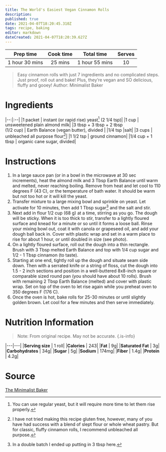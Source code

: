 ```yaml
---
title: The World's Easiest Vegan Cinnamon Rolls
description: 
published: true
date: 2021-04-07T18:20:45.310Z
tags: recipe, baking
editor: markdown
dateCreated: 2021-04-07T18:20:39.627Z
---
```


|Prep time | Cook time | Total time | Serves |
|:-:|:-:|:-:|:-:|
|1 hour 30 mins | 25 mins | 1 hour 55 mins | 10 |

> Easy cinnamon rolls with just 7 ingredients and no complicated steps. Just proof, roll out and bake! Plus, they’re vegan and SO delicious, fluffy and gooey!
> Author: Minimalist Baker

# Ingredients

|--:|:--|
|1 packet | instant (or rapid rise) yeast[^1] (2 1/4 tsp)|
|1 cup | unsweetened plain almond milk|
|3 tbsp + 3 tbsp + 2 tbsp<br>(1/2 cup) | Earth Balance (vegan butter), divided |
|1/4 tsp |salt|
|3 cups | unbleached all purpose flour[^2]|
|1 1/2 tsp | ground cinnamon|
|1/4 cup + 1 tbsp | organic cane sugar, divided|

# Instructions

1. In a large sauce pan (or in a bowl in the microwave at 30 sec increments), heat the almond milk and 3 Tbsp Earth Balance until warm and melted, never reaching boiling. Remove from heat and let cool to 110 degrees F (43 C), or the temperature of bath water. It should be warm but not too hot or it will kill the yeast.
0. Transfer mixture to a large mixing bowl and sprinkle on yeast. Let activate for 10 minutes, then add 1 Tbsp sugar[^3] and the salt and stir.
0. Next add in flour 1/2 cup (68 g) at a time, stirring as you go. The dough will be sticky. When it is too thick to stir, transfer to a lightly floured surface and knead for a minute or so until it forms a loose ball. Rinse your mixing bowl out, coat it with canola or grapeseed oil, and add your dough ball back in. Cover with plastic wrap and set in a warm place to rise for about 1 hour, or until doubled in size (see photo).
0. On a lightly floured surface, roll out the dough into a thin rectangle. Brush with 3 Tbsp melted Earth Balance and top with 1/4 cup sugar and 1/2 - 1 Tbsp cinnamon (to taste).
0. Starting at one end, tightly roll up the dough and situate seam side down. Then with a serrated knife or a string of floss, cut the dough into 1.5 - 2 inch sections and position in a well-buttered 8x8-inch square or comparable sized round pan (you should have about 10 rolls). Brush with remaining 2 Tbsp Earth Balance (melted) and cover with plastic wrap. Set on top of the oven to let rise again while you preheat oven to 350 degrees F (176 C).
0. Once the oven is hot, bake rolls for 25-30 minutes or until slightly golden brown. Let cool for a few minutes and then serve immediately.

# Nutrition Information

> Note: From original recipe. May not be accurate.
{.is-info}

|---|---|
|**Serving size** | 1 roll|
|**Calories** | 243|
|**Fat** | 9g|
|**Saturated Fat** | 3g|
|**Carbohydrates** | 34g|
|**Sugar** | 5g|
|**Sodium** | 174mg|
|**Fiber** | 1.4g|
|**Protein** | 4.2g|

# Source

[The Minimalist Baker](http://minimalistbaker.com/the-worlds-easiest-cinnamon-rolls/)

[^1]:You can use regular yeast, but it will require more time to let them rise properly.
[^2]:I have not tried making this recipe gluten free, however, many of you have had success with a blend of slept flour or whole wheat pastry. But for classic, fluffy cinnamon rolls, I recommend unbleached all purpose.
[^3]:In a double batch I ended up putting in 3 tbsp here.